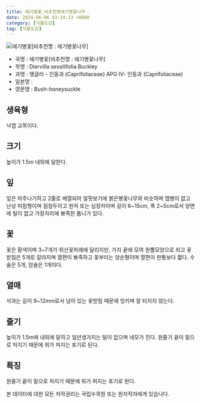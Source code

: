 ```yaml
---
title: 애기병꽃_비추천명애기병꽃나무
date: 2024-06-06 03:24:13 +0800
category: [식물도감]
tag: [식물도감]
---
```




![애기병꽃[비추천명 : 애기병꽃나무]](/fileUpload/plants/basic/Caprifoliaceae/Diervilla/P000005302/P000005302_220206_1_th2.jpg)
- 국명 : 애기병꽃[비추천명 : 애기병꽃나무]
- 학명 : Diervilla sessilifolia Buckley
- 과명 : 앵글러 - 인동과 (Caprifoliaceae) APG Ⅳ- 인동과 (Caprifoliaceae)
- 일본명 : 
- 영문명 : Bush-honeysuckle


## 생육형
낙엽 교목이다.
## 크기
높이가 1.5m 내외에 달한다.
## 잎
잎은 마주나기하고 2줄로 배열되어 얼핏보기에 붉은병꽃나무와 비슷하며 엽병이 없고 난상 피침형이며 점첨두이고 원저 또는 심장저이며 길이 6~15cm, 폭 2~5cm로서 양면에 털이 없고 가장자리에 뾰족한 톱니가 있다.
## 꽃
꽃은 황색이며 3~7개가 취산꽃차례에 달리지만, 가지 끝에 모여 원뿔모양으로 되고 꽃받침은 5개로 갈라지며 열편이 뾰족하고 꽃부리는 양순형이며 열편이 판통보다 짧다. 수술은 5개, 암술은 1개이다.
## 열매
삭과는 길이 9~12mm로서 남아 있는 꽃받침 때문에 엉키며 잘 터지지 않는다.
## 줄기
높이가 1.5m에 내외에 달하고 일년생가지는 털이 없으며 네모가 진다. 원줄기 끝이 밑으로 처지기 때문에 위가 퍼지는 포기로 된다.
## 특징
원줄기 끝이 밑으로 처지기 때문에 위가 퍼지는 포기로 된다.






본 데이터에 대한 모든 저작권리는 국립수목원 또는 원저작자에게 있습니다.
